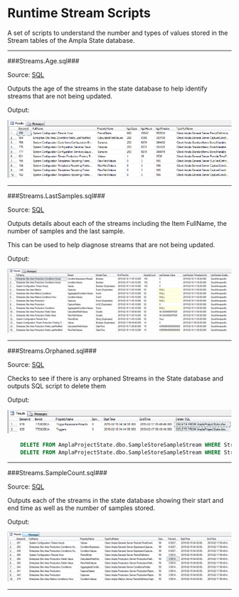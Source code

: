 Runtime Stream Scripts
===

A set of scripts to understand the number and types of values stored in the Stream tables of the Ampla State database.

----------

###Streams.Age.sql###

Source: [SQL](Streams.Age.sql)

Outputs the age of the streams in the state database to help identify streams that are not being updated.

Output:

![SQL Output](../../images/streams/Streams.Age.png)

----------

###Streams.LastSamples.sql###

Source: [SQL](Streams.LastSamples.sql)

Outputs details about each of the streams including the Item FullName, the number of samples and the last sample.

This can be used to help diagnose streams that are not being updated.

Output:

![SQL Output](../../images/streams/Streams.LastSamples.png)

----------

###Streams.Orphaned.sql###

Source: [SQL](Streams.Orphaned.sql)

Checks to see if there is any orphaned Streams in the State database and outputs SQL script to delete them

Output:

![SQL Output](../../images/streams/Streams.Orphaned.png)

```sql
	DELETE FROM AmplaProjectState.dbo.SampleStoreSampleStream WHERE StreamId=819
	DELETE FROM AmplaProjectState.dbo.SampleStoreSampleStream WHERE StreamId=820
```

----------

###Streams.SampleCount.sql###

Source: [SQL](Streams.SampleCount.sql)

Outputs each of the streams in the state database showing their start and end time as well as the number of samples stored.

Output:

![SQL Output](../../images/streams/Streams.SampleCount.png)

----------